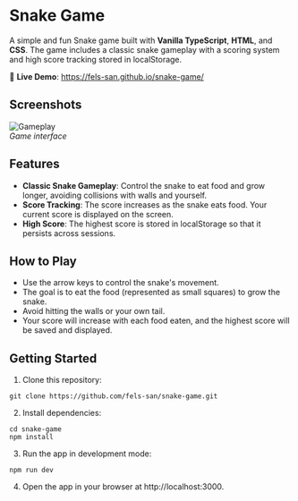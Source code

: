 # Snake Game

A simple and fun Snake game built with **Vanilla TypeScript**, **HTML**, and **CSS**. The game includes a classic snake gameplay with a scoring system and high score tracking stored in localStorage.

🔗 **Live Demo**: https://fels-san.github.io/snake-game/

## Screenshots  

![Gameplay](https://github.com/user-attachments/assets/7520f090-1623-479a-a6e2-8a4dea4ea903)  
_Game interface_  

## Features

- **Classic Snake Gameplay**: Control the snake to eat food and grow longer, avoiding collisions with walls and yourself.
- **Score Tracking**: The score increases as the snake eats food. Your current score is displayed on the screen.
- **High Score**: The highest score is stored in localStorage so that it persists across sessions.

## How to Play

- Use the arrow keys to control the snake's movement.
- The goal is to eat the food (represented as small squares) to grow the snake.
- Avoid hitting the walls or your own tail.
- Your score will increase with each food eaten, and the highest score will be saved and displayed.

## Getting Started

1. Clone this repository:

```
git clone https://github.com/fels-san/snake-game.git

```

2. Install dependencies:

```
cd snake-game
npm install
```

3. Run the app in development mode:

```
npm run dev
```

4. Open the app in your browser at http://localhost:3000.

